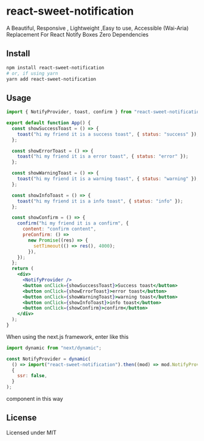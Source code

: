 # react-sweet-notification

A Beautiful, Responsive , Lightweight ,Easy to use, Accessible (Wai-Aria) Replacement For React Notify Boxes Zero Dependencies

## Install

```bash
npm install react-sweet-notification
# or, if using yarn
yarn add react-sweet-notification
```

## Usage

```jsx
import { NotifyProvider, toast, confirm } from "react-sweet-notification";

export default function App() {
  const showSuccessToast = () => {
    toast("hi my friend it is a success toast", { status: "success" });
  };

  const showErrorToast = () => {
    toast("hi my friend it is a error toast", { status: "error" });
  };

  const showWarningToast = () => {
    toast("hi my friend it is a warning toast", { status: "warning" });
  };

  const showInfoToast = () => {
    toast("hi my friend it is a info toast", { status: "info" });
  };

  const showConfirm = () => {
    confirm("hi my friend it is a confirm", {
      content: "confirm content",
      preConfirm: () =>
        new Promise((res) => {
          setTimeout(() => res(), 4000);
        }),
    });
  };
  return (
    <div>
      <NotifyProvider />
      <button onClick={showSuccessToast}>Success toast</button>
      <button onClick={showErrorToast}>error toast</button>
      <button onClick={showWarningToast}>warning toast</button>
      <button onClick={showInfoToast}>info toast</button>
      <button onClick={showConfirm}>confirm</button>
    </div>
  );
}
```

When using the next.js framework, enter like this

```jsx
import dynamic from "next/dynamic";

const NotifyProvider = dynamic(
  () => import("react-sweet-notification").then((mod) => mod.NotifyProvider),
  {
    ssr: false,
  }
);
```

component in this way

## License

Licensed under MIT
